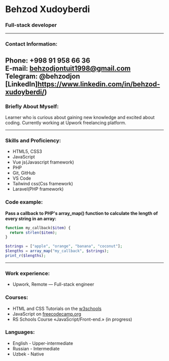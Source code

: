 # Behzod Xudoyberdi
### Full-stack developer

---
### Contact Information:

**Phone:** +998 91 958 66 36<br>
**E-mail:** behzodjontuit1998@gmail.com<br>
**Telegram:** @behzodjon<br>
[LinkedIn]https://www.linkedin.com/in/behzod-xudoyberdi/)<br>
---

### Briefly About Myself:
Learner who is curious about gaining new knowledge and excited about coding. Currently working at Upwork freelancing platform.

---

### Skills and Proficiency:

- HTML5, CSS3
- JavaScript 
- Vue js(Javascript framework) 
- PHP 
- Git, GitHub
- VS Code
- Tailwind css(Css framework)
- Laravel(PHP framework)


### Code example:

**Pass a callback to PHP's array_map() function to calculate the length of every string in an array:**


```php
function my_callback($item) {
  return strlen($item);
}

$strings = ["apple", "orange", "banana", "coconut"];
$lengths = array_map("my_callback", $strings);
print_r($lengths);
```
---
### Work experience:
- Upwork, Remote  — Full-stack engineer


### Courses:

- HTML and CSS Tutorials on the [w3schools](https://www.w3schools.com/) <br>
- JavaScript  on [freecodecamp.org](https://www.freecodecamp.org/)
- RS Schools Course «JavaScript/Front-end.» (in progress)

### Languages:

- English \- Upper-intermediate 
- Russian \- Intermediate
- Uzbek \- Native